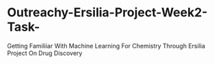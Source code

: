 # Outreachy-Ersilia-Project-Week2-Task-
Getting Familiiar With Machine Learning For Chemistry Through Ersilia Project On Drug Discovery
